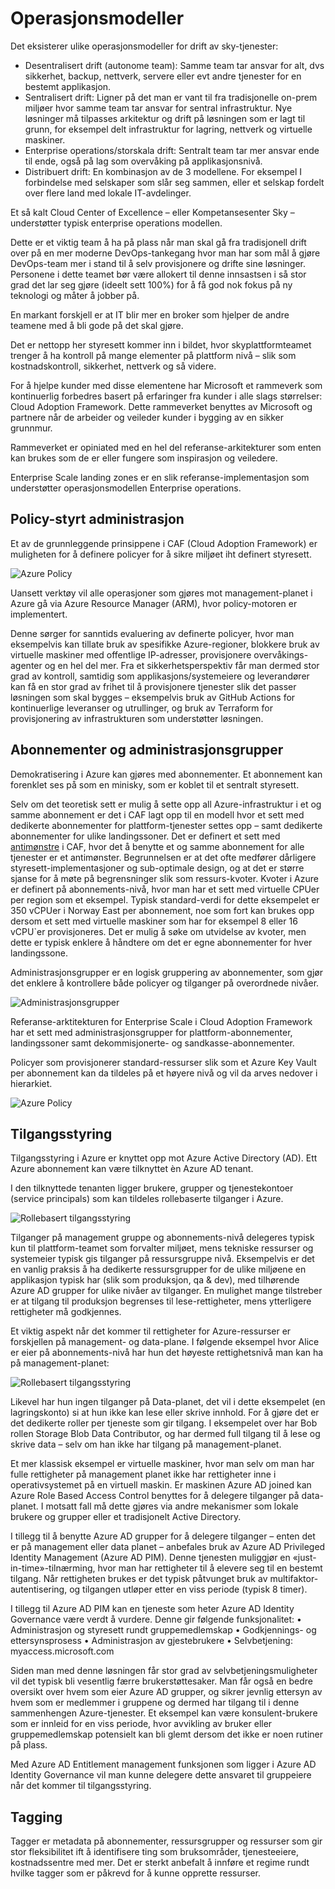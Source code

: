  # Operasjonsmodeller

Det eksisterer ulike operasjonsmodeller for drift av sky-tjenester:
- Desentralisert drift (autonome team): Samme team tar ansvar for alt, dvs sikkerhet, backup, nettverk, servere eller evt andre tjenester for en bestemt applikasjon.
- Sentralisert drift: Ligner på det man er vant til fra tradisjonelle on-prem miljøer hvor samme team tar ansvar for sentral infrastruktur. Nye løsninger må tilpasses arkitektur og drift på løsningen som er lagt til grunn, for eksempel delt infrastruktur for lagring, nettverk og virtuelle maskiner.
- Enterprise operations/storskala drift: Sentralt team tar mer ansvar ende til ende, også på lag som overvåking på applikasjonsnivå.
- Distribuert drift: En kombinasjon av de 3 modellene. For eksempel I forbindelse med selskaper som slår seg sammen, eller et selskap fordelt over flere land med lokale IT-avdelinger.

Et så kalt Cloud Center of Excellence – eller Kompetansesenter Sky – understøtter typisk enterprise operations modellen.

Dette er et viktig team å ha på plass når man skal gå fra tradisjonell drift over på en mer moderne DevOps-tankegang hvor man har som mål å gjøre DevOps-team mer i stand til å selv provisjonere og drifte sine løsninger. Personene i dette teamet bør være allokert til denne innsastsen i så stor grad det lar seg gjøre (ideelt sett 100%) for å få god nok fokus på ny teknologi og måter å jobber på.

En markant forskjell er at IT blir mer en broker som hjelper de andre teamene med å bli gode på det skal gjøre.

Det er nettopp her styresett kommer inn i bildet, hvor skyplattformteamet trenger å ha kontroll på mange elementer på plattform nivå – slik som kostnadskontroll, sikkerhet, nettverk og så videre.

For å hjelpe kunder med disse elementene har Microsoft et rammeverk som kontinuerlig forbedres basert på erfaringer fra kunder i alle slags størrelser: Cloud Adoption Framework. Dette rammeverket benyttes av Microsoft og partnere når de arbeider og veileder kunder i bygging av en sikker grunnmur.

Rammeverket er opiniated med en hel del referanse-arkitekturer som enten kan brukes som de er eller fungere som inspirasjon og veiledere.

Enterprise Scale landing zones er en slik referanse-implementasjon som understøtter operasjonsmodellen Enterprise operations.


## Policy-styrt administrasjon

Et av de grunnleggende prinsippene i CAF (Cloud Adoption Framework) er muligheten for å definere policyer for å sikre miljøet iht definert styresett.

![Azure Policy](illustrations/az-policy.png)

Uansett verktøy vil alle operasjoner som gjøres mot management-planet i Azure gå via Azure Resource Manager (ARM), hvor policy-motoren er implementert.

Denne sørger for sanntids evaluering av definerte policyer, hvor man eksempelvis kan tillate bruk av spesifikke Azure-regioner, blokkere bruk av virtuelle maskiner med offentlige IP-adresser, provisjonere overvåkings-agenter og en hel del mer.
Fra et sikkerhetsperspektiv får man dermed stor grad av kontroll, samtidig som applikasjons/systemeiere og leverandører kan få en stor grad av frihet til å provisjonere tjenester slik det passer løsningen som skal bygges – eksempelvis bruk av GitHub Actions for kontinuerlige leveranser og utrullinger, og bruk av Terraform for provisjonering av infrastrukturen som understøtter løsningen.

## Abonnementer og administrasjonsgrupper

Demokratisering i Azure kan gjøres med abonnementer. Et abonnement kan forenklet ses på som en minisky, som er koblet til et sentralt styresett.

Selv om det teoretisk sett er mulig å sette opp all Azure-infrastruktur i et og samme abonnement er det i CAF lagt opp til en modell hvor et sett med dedikerte abonnementer for plattform-tjenester settes opp – samt dedikerte abonnementer for ulike landingssoner.
Det er definert et sett med [antimønstre](/Antimonstre.md) i CAF, hvor det å benytte et og samme abonnement for alle tjenester er et antimønster. Begrunnelsen er at det ofte medfører dårligere styresett-implementasjoner og sub-optimale design, og at det er større sjanse for å møte på begrensninger slik som ressurs-kvoter. Kvoter i Azure er definert på abonnements-nivå, hvor man har et sett med virtuelle CPUer per region som et eksempel. Typisk standard-verdi for dette eksempelet er 350 vCPUer i Norway East per abonnement, noe som fort kan brukes opp dersom et sett med virtuelle maskiner som har for eksempel 8 eller 16 vCPU`er provisjoneres. Det er mulig å søke om utvidelse av kvoter, men dette er typisk enklere å håndtere om det er egne abonnementer for hver landingssone.

Administrasjonsgrupper er en logisk gruppering av abonnementer, som gjør det enklere å kontrollere både policyer og tilganger på overordnede nivåer.

![Administrasjonsgrupper](illustrations/administrasjonsgrupper.png)

Referanse-arktitekturen for Enterprise Scale i Cloud Adoption Framework har et sett med administrasjonsgrupper for plattform-abonnementer, landingssoner samt dekommisjonerte- og sandkasse-abonnementer.

Policyer som provisjonerer standard-ressurser slik som et Azure Key Vault per abonnement kan da tildeles på et høyere nivå og vil da arves nedover i hierarkiet.

![Azure Policy](illustrations/az-policy-arving.png)

## Tilgangsstyring

Tilgangsstyring i Azure er knyttet opp mot Azure Active Directory (AD). Ett Azure abonnement kan være tilknyttet èn Azure AD tenant.

I den tilknyttede tenanten ligger brukere, grupper og tjenestekontoer (service principals) som kan tildeles rollebaserte tilganger i Azure.

![Rollebasert tilgangsstyring](illustrations/rbac.png)

Tilganger på management gruppe og abonnements-nivå delegeres typisk kun til plattform-teamet som forvalter miljøet, mens tekniske ressurser og systemeier typisk gis tilganger på ressursgruppe nivå. Eksempelvis er det en vanlig praksis å ha dedikerte ressursgrupper for de ulike miljøene en applikasjon typisk har (slik som produksjon, qa & dev), med tilhørende Azure AD grupper for ulike nivåer av tilganger. En mulighet mange tilstreber er at tilgang til produksjon begrenses til lese-rettigheter, mens ytterligere rettigheter må godkjennes.

Et viktig aspekt når det kommer til rettigheter for Azure-ressurser er forskjellen på management- og data-plane. I følgende eksempel hvor Alice er eier på abonnements-nivå har hun det høyeste rettighetsnivå man kan ha på management-planet:

![Rollebasert tilgangsstyring](illustrations/rbac-scope.png)

Likevel har hun ingen tilganger på Data-planet, det vil i dette eksempelet (en lagringskonto) si at hun ikke kan lese eller skrive innhold. For å gjøre det er det dedikerte roller per tjeneste som gir tilgang. I eksempelet over har Bob rollen Storage Blob Data Contributor, og har dermed full tilgang til å lese og skrive data – selv om han ikke har tilgang på management-planet.

Et mer klassisk eksempel er virtuelle maskiner, hvor man selv om man har fulle rettigheter på management planet ikke har rettigheter inne i operativsystemet på en virtuell maskin. Er maskinen Azure AD joined kan Azure Role Based Access Control benyttes for å delegere tilganger på data-planet. I motsatt fall må dette gjøres via andre mekanismer som lokale brukere og grupper eller et tradisjonelt Active Directory.

I tillegg til å benytte Azure AD grupper for å delegere tilganger – enten det er på management eller data planet – anbefales bruk av Azure AD Privileged Identity Management (Azure AD PIM). Denne tjenesten muliggjør en «just-in-time»-tilnærming, hvor man har rettigheter til å elevere seg til en bestemt tilgang. Når rettigheten brukes er det typisk påtvunget bruk av multifaktor-autentisering, og tilgangen utløper etter en viss periode (typisk 8 timer).

I tillegg til Azure AD PIM kan en tjeneste som heter Azure AD Identity Governance være verdt å vurdere. Denne gir følgende funksjonalitet:
•	Administrasjon og styresett rundt gruppemedlemskap
•	Godkjennings- og ettersynsprosess
•	Administrasjon av gjestebrukere
•	Selvbetjening: myaccess.microsoft.com

Siden man med denne løsningen får stor grad av selvbetjeningsmuligheter vil det typisk bli vesentlig færre brukerstøttesaker. Man får også en bedre oversikt over hvem som eier Azure AD grupper, og sikrer jevnlig ettersyn av hvem som er medlemmer i gruppene og dermed har tilgang til i denne sammenhengen Azure-tjenester. Et eksempel kan være konsulent-brukere som er innleid for en viss periode, hvor avvikling av bruker eller gruppemedlemskap potensielt kan bli glemt dersom det ikke er noen rutiner på plass.

Med Azure AD Entitlement management funksjonen som ligger i Azure AD Identity Governance vil man kunne delegere dette ansvaret til gruppeiere når det kommer til tilgangsstyring.

## Tagging

Tagger er metadata på abonnementer, ressursgrupper og ressurser som gir stor fleksibilitet ift å identifisere ting som bruksområder, tjenesteeiere, kostnadssentre med mer. Det er sterkt anbefalt å innføre et regime rundt hvilke tagger som er påkrevd for å kunne opprette ressurser.
